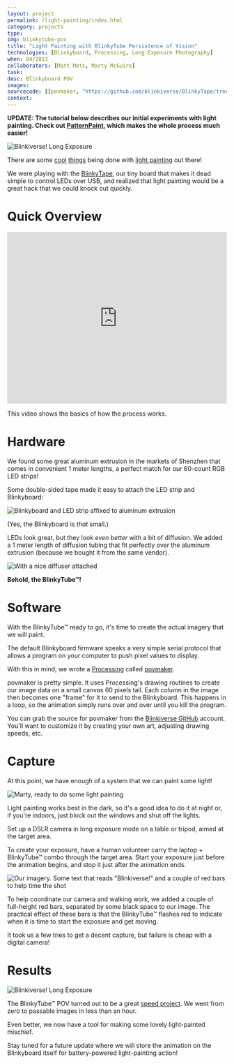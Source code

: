 ```yaml
---
layout: project
permalink: /light-painting/index.html
category: projects
type:
img: blinkytube-pov
title: "Light Painting with BlinkyTube Persistence of Vision"
technologies: [Blinkyboard, Processing, Long Exposure Photography] 
when: 04/2013
collaborators: [Matt Mets, Marty McGuire]
task:
desc: Blinkyboard POV
images:
sourcecode: [[povmaker, "https://github.com/blinkiverse/BlinkyTape/tree/master/examples/povmaker"]]
context:
---
```


**UPDATE: The tutorial below describes our initial experiments with light
painting.  Check out [PatternPaint](/software/patternpaint), which makes the whole
process much easier!**

![Blinkiverse! Long Exposure](/images/{{page.img}}/big/blinkiverse-pov-final.png)

There are some [cool](https://sites.google.com/site/mechatronicsguy/lightscythe)
[things](http://blog.makezine.com/2012/08/12/light-painting-with-raspberry-pi/)
being done with [light painting](http://www.flickr.com/groups/lightjunkies/#derp) out
there!

We were playing with the [BlinkyTape](https://github.com/blinkiverse/BlinkyTape),
our tiny board that makes it dead simple to control LEDs over USB, and realized
that light painting would be a great hack that we could knock out quickly.

<!--more-->

# Quick Overview

<div class="videoWrapper">
	<iframe class="project_full_video" src="http://player.vimeo.com/video/64485701?byline=0&amp;portrait=0&amp;color=ffffff" width="100%" height="393px" frameborder="0" webkitAllowFullScreen="" mozallowfullscreen="" allowFullScreen=""> </iframe>
</div>

This video shows the basics of how the process works.

# Hardware

We found some great aluminum extrusion in the markets of Shenzhen that comes in
convenient 1 meter lengths, a perfect match for our 60-count RGB LED strips!

Some double-sided tape made it easy to attach the LED strip and Blinkyboard:

![Blinkyboard and LED strip affixed to aluminum extrusion](/images/{{page.img}}/big/hardware-1.jpg)

(Yes, the Blinkyboard is *that* small.)

LEDs look great, but they look *even better* with a bit of diffusion.  We added
a 1 meter length of diffusion tubing that fit perfectly over the aluminum
extrusion (because we bought it from the same vendor).

![With a nice diffuser attached](/images/{{page.img}}/big/hardware-2.png)

**Behold, the BlinkyTube&trade;!**

# Software

With the BlinkyTube&trade; ready to go, it's time to create the actual imagery
that we will paint.

The default Blinkyboard firmware speaks a very simple serial protocol that
allows a program on your computer to push pixel values to display.

With this in mind, we wrote a [Processing](http://processing.org/) called [povmaker](https://github.com/blinkiverse/BlinkyTape/tree/master/examples/povmaker).

povmaker is pretty simple.  It uses Processing's drawing routines to create our
image data on a small canvas 60 pixels tall.  Each column in the image then
becomes one "frame" for it to send to the Blinkyboard.  This happens in a loop,
so the animation simply runs over and over until you kill the program.

You can grab the source for povmaker from the [Blinkiverse GitHub](https://github.com/blinkiverse/BlinkyTape/tree/master/examples/povmaker) account.  You'll want to customize it by creating your own art, adjusting drawing speeds, etc.

# Capture

At this point, we have enough of a system that we can paint some light!

![Marty, ready to do some light painting](/images/{{page.img}}/big/ready-for-pov.jpg)

Light painting works best in the dark, so it's a good idea to do it at night or,
if you're indoors, just block out the windows and shut off the lights.

Set up a DSLR camera in long exposure mode on a table or tripod, aimed at the
target area.

To create your exposure, have a human volunteer carry the laptop +
BlinkyTube&trade; combo through the target area.  Start your exposure just
before the animation begins, and stop it just after the animation ends.

![Our imagery. Some text that reads "Blinkiverse!" and a couple of red bars to help time the shot](/images/{{page.img}}/big/povmaker.png)

To help coordinate our camera and walking work, we added a couple of full-height
red bars, separated by some black space to our image.  The practical effect of
these bars is that the BlinkyTube&trade; flashes red to indicate when it is time
to start the exposure and get moving.

It took us a few tries to get a decent capture, but failure is cheap with
a digital camera!

# Results

![Blinkiverse! Long Exposure](/images/{{page.img}}/big/blinkiverse-pov-final.png)

The BlinkyTube&trade; POV turned out to be a great [speed project](http://fffff.at/speed-project/).
We went from zero to passable images in less than an hour.

Even better, we now have a tool for making some lovely light-painted mischief.

Stay tuned for a future update where we will store the animation on the
Blinkyboard itself for battery-powered light-painting action!
